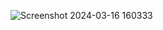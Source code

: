 ![Screenshot 2024-03-16 160333](https://github.com/Prachi1Modak/WebD/assets/123183519/489cfb6e-4bab-4030-95c9-acbcc708102b)
